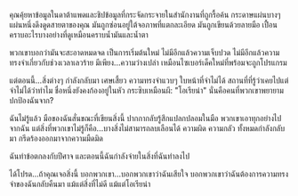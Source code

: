 คุณคุ้ยหาข้อมูลในดาต้าแพดและชิปข้อมูลที่กระจัดกระจายในสำนักงานที่ถูกรื้อค้น กระดาษแผ่นบางๆ แผ่นหนึ่งดึงดูดสายตาของคุณ มันถูกซ่อนอยู่ใต้จอภาพที่แตกละเอียด มันถูกเขียนด้วยลายมือ เปื้อนคราบอะไรบางอย่างที่ดูเหมือนคราบน้ำมันและน้ำตา

พวกเขาบอกว่ามันจะสะอาดหมดจด เป็นการเริ่มต้นใหม่ ไม่มีอีกแล้วความเจ็บปวด ไม่มีอีกแล้วความทรงจำเกี่ยวกับช่วงเวลาเลวร้าย มีเพียง...ความว่างเปล่า เหมือนไซเบอร์เด็คใหม่ที่พร้อมจะถูกโปรแกรม

แต่ตอนนี้...สิ่งต่างๆ กำลังกลับมา เศษเสี้ยว ความทรงจำแวบๆ ใบหน้าที่จำไม่ได้ สถานที่ที่รู้ว่าเคยไปแต่จำไม่ได้ว่าทำไม ชื่อหนึ่งยังคงก้องอยู่ในหัว กระซิบเหมือนผี: "โอเรียน่า" นั่นคือคนที่พวกเขาพยายามปกป้องฉันจาก?

ฉันไม่รู้แล้ว มือของฉันสั่นขณะที่เขียนสิ่งนี้ ปากกากลับรู้สึกแปลกปลอมในมือ พวกเขาเอาทุกอย่างไปจากฉัน แต่สิ่งที่พวกเขาไม่รู้ก็คือ...บางสิ่งไม่สามารถลบเลือนได้ ความผิด ความกลัว ทั้งหมดกำลังกลับมา กรีดร้องออกมาจากความมืดมิด

ฉันทำข้อตกลงกับปีศาจ และตอนนี้ฉันกำลังจ่ายในสิ่งที่ฉันทำลงไป

ได้โปรด...ถ้าคุณเจอสิ่งนี้ บอกพวกเขา...บอกพวกเขาว่าฉันเสียใจ บอกพวกเขาว่าฉันต้องการความทรงจำของฉันกลับคืนมา แม้แต่สิ่งที่ไม่ดี แม้แต่โอเรียน่า
